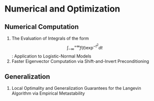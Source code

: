 # Numerical and Optimization

## Numerical Computation

1. The Evaluation of Integrals of the form $$\int^{+\infty}_{-\infty} f(t)\exp^{−t^2} dt$$: Application to Logistic-Normal Models
2. Faster Eigenvector Computation via Shift-and-Invert Preconditioning

## Generalization

1. Local Optimality and Generalization Guarantees for the Langevin Algorithm via Empirical Metastability
